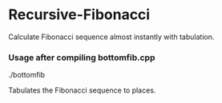 # Recursive-Fibonacci
Calculate Fibonacci sequence almost instantly with tabulation.

### Usage after compiling bottomfib.cpp
./bottomfib <number>

Tabulates the Fibonacci sequence to <number> places.
